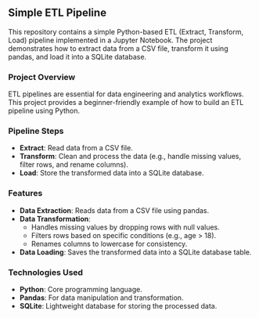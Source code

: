 ## Simple ETL Pipeline
This repository contains a simple Python-based ETL (Extract, Transform, Load) pipeline implemented in a Jupyter Notebook. The project demonstrates how to extract data from a CSV file, transform it using pandas, and load it into a SQLite database.

### Project Overview
ETL pipelines are essential for data engineering and analytics workflows. This project provides a beginner-friendly example of how to build an ETL pipeline using Python.

### Pipeline Steps
- **Extract**: Read data from a CSV file.
- **Transform**: Clean and process the data (e.g., handle missing values, filter rows, and rename columns).
- **Load**: Store the transformed data into a SQLite database.

### Features
- **Data Extraction**: Reads data from a CSV file using pandas.
- **Data Transformation**:
    - Handles missing values by dropping rows with null values.
    - Filters rows based on specific conditions (e.g., age > 18).
    - Renames columns to lowercase for consistency.
- **Data Loading**: Saves the transformed data into a SQLite database table.

### Technologies Used
- **Python**: Core programming language.
- **Pandas**: For data manipulation and transformation.
- **SQLite**: Lightweight database for storing the processed data.
